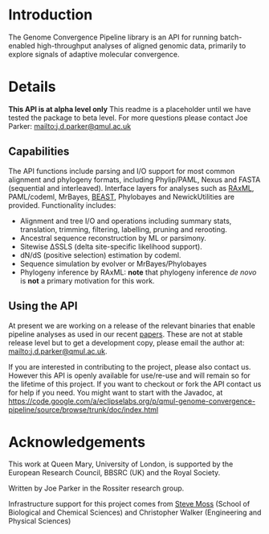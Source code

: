 # Introduction #

The Genome Convergence Pipeline library is an API for running batch-enabled high-throughput analyses of aligned genomic data, primarily to explore signals of adaptive molecular convergence.


# Details #

**This API is at alpha level only**
This readme is a placeholder until we have tested the package to beta level.
For more questions please contact Joe Parker: [mailto:j.d.parker@qmul.ac.uk](mailto:j.d.parker@qmul.ac.uk)

## Capabilities ##
The API functions include parsing and I/O support for most common alignment and phylogeny formats, including Phylip/PAML, Nexus and FASTA (sequential and interleaved). Interface layers for analyses such as [RAxML](https://github.com/stamatak/standard-RAxML), PAML/codeml, MrBayes, [BEAST](https://code.google.com/p/beast-mcmc/), Phylobayes and NewickUtilities are provided. Functionality includes:
  * Alignment and tree I/O and operations including summary stats, translation, trimming, filtering, labelling, pruning and rerooting.
  * Ancestral sequence reconstruction by ML or parsimony.
  * Sitewise ∆SSLS (delta site-specific likelihood support).
  * dN/dS (positive selection) estimation by codeml.
  * Sequence simulation by evolver or MrBayes/Phylobayes
  * Phylogeny inference by RAxML: **note** that phylogeny inference _de_ _novo_ is **not** a primary motivation for this work.

## Using the API ##

At present we are working on a release of the relevant binaries that enable pipeline analyses as used in our recent [papers](http://scholar.google.com/citations?user=_WCn7AYAAAAJ&hl=en). These are not at stable release level but to get a development copy, please email the author at: [mailto:j.d.parker@qmul.ac.uk](mailto:j.d.parker@qmul.ac.uk).

If you are interested in contributing to the project, please also contact us. However this API is openly available for use/re-use and will remain so for the lifetime of this project. If you want to checkout or fork the API contact us for help if you need. You might want to start with the Javadoc, at
https://code.google.com/a/eclipselabs.org/p/qmul-genome-convergence-pipeline/source/browse/trunk/doc/index.html

# Acknowledgements #

This work at Queen Mary, University of London, is supported by the European Research Council, BBSRC (UK) and the Royal Society.

Written by Joe Parker in the Rossiter research group.

Infrastructure support for this project comes from [Steve Moss](http://about.me/gawbul) (School of Biological and Chemical Sciences) and Christopher Walker (Engineering and Physical Sciences)